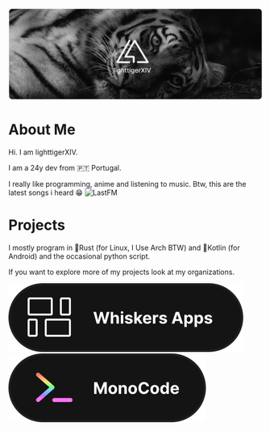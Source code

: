 <img src="./cover.webp">

# About Me
Hi. I am lighttigerXIV.

I am a 24y dev from 🇵🇹 Portugal.

I really like programming, anime and listening to music.
Btw, this are the latest songs i heard 😁
![LastFM](https://lastfm-recently-played.vercel.app/api?user=lighttigerxiv)

# Projects
I mostly program in 🦀Rust (for Linux, I Use Arch BTW) and 🤖Kotlin (for Android) and the occasional python script.

If you want to explore more of my projects look at my organizations.

<a href="https://github.com/whiskers-apps">
  <img src="./whiskers-apps.svg">
</a>

<a href="https://github.com/mono-code-scheme">
  <img src="./monocode.svg">
</a>

